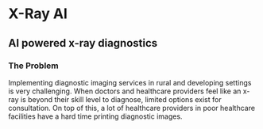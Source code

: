 # X-Ray AI
## AI powered x-ray diagnostics

### The Problem
Implementing diagnostic imaging services in rural and developing settings is very challenging. When doctors and healthcare providers feel like an x-ray is beyond their skill level to diagnose, limited options exist for consultation. On top of this, a lot of healthcare providers in poor healthcare facilities have a hard time printing diagnostic images.
